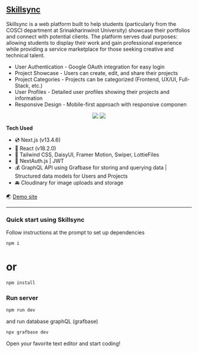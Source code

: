 ## [Skillsync](https://github.com/Shiberger/skc-fullp) 
Skillsync is a web platform built to help students (particularly from the COSCI department at Srinakharinwirot University) showcase their portfolios and connect with potential clients. The platform serves dual purposes: allowing students to display their work and gain professional experience while providing a service marketplace for those seeking creative and technical talent.

- User Authentication - Google OAuth integration for easy login
- Project Showcase - Users can create, edit, and share their projects
- Project Categories - Projects can be categorized (Frontend, UX/UI, Full-Stack, etc.)
- User Profiles - Detailed user profiles showing their projects and information
- Responsive Design - Mobile-first approach with responsive componen

<p align="center">  
<img src="https://github.com/user-attachments/assets/8b840e69-d415-4940-a012-bbe4d78defd1"/>
<img src="https://github.com/user-attachments/assets/42d10709-d1da-4d4a-a592-561a8320be5e"/>
</p>
 
**Tech Used**
- 💿 Next.js (v13.4.6)
- 🎨 React (v18.2.0)
- 🏦 Tailwind CSS, DaisyUI, Framer Motion, Swiper, LottieFiles
- 📇 NextAuth.js | JWT
- 💰 GraphQL API using Grafbase for storing and querying data | Structured data models for Users and Projects 
- 🚘 Cloudinary for image uploads and storage

🌏 [Demo site](https://skillsync-web.vercel.app/)  

---

### Quick start using Skillsync

Follow instructions at the prompt to set up dependencies

```powershell
npm i
```

# or

```powershell
npm install
```

### Run server

```powershell
npm run dev
```

and run database graphQL (grafbase)

```powershell
npx grafbase dev
```

Open your favorite text editor and start coding!

